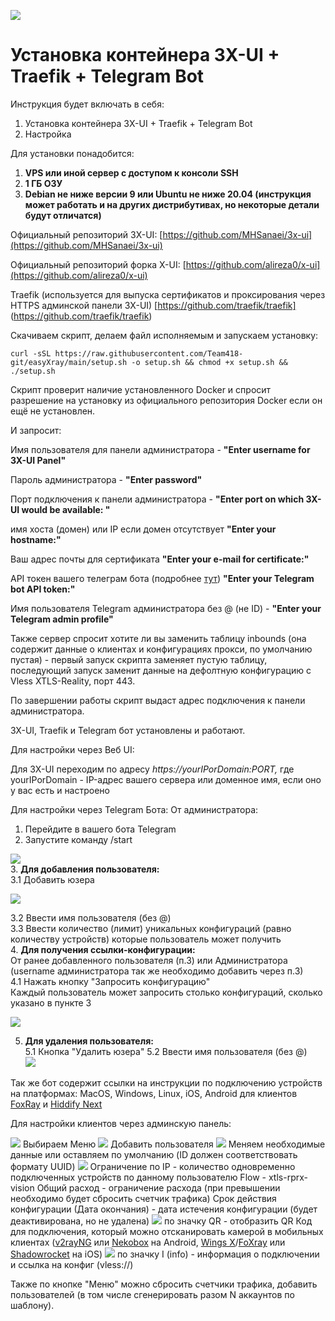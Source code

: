 ![](https://telegra.ph/file/1e82726556d321d84e2b6.png)
# Установка контейнера 3X-UI + Traefik + Telegram Bot
Инструкция будет включать в себя:

1.  Установка контейнера 3X-UI + Traefik + Telegram Bot
2.  Настройка

Для установки понадобится:

1.  **VPS или иной сервер с доступом к консоли SSH**
2.  **1 ГБ ОЗУ**
3.  **Debian не ниже версии 9 или Ubuntu не ниже 20.04 (инструкция может работать и на других дистрибутивах, но некоторые детали будут отличатся)**

Официальный репозиторий 3X-UI: [https://github.com/MHSanaei/3x-ui](https://github.com/MHSanaei/3x-ui)

Официальный репозиторий форка X-UI: [https://github.com/alireza0/x-ui](https://github.com/alireza0/x-ui)

Traefik (используется для выпуска сертификатов и проксирования через HTTPS админской панели 3X-UI) [https://github.com/traefik/traefik] (https://github.com/traefik/traefik)

Скачиваем скрипт, делаем файл исполняемым и запускаем установку:

    curl -sSL https://raw.githubusercontent.com/Team418-git/easyXray/main/setup.sh -o setup.sh && chmod +x setup.sh && ./setup.sh

Скрипт проверит наличие установленного Docker и спросит разрешение на установку из официального репозитория Docker если он ещё не установлен.

И запросит:

Имя пользователя для панели администратора - **"Enter username for 3X-UI Panel"**

Пароль администратора - **"Enter password"**

Порт подключения к панели администратора - **"Enter port on which 3X-UI would be available: "**

имя хоста (домен) или IP если домен отсутствует **"Enter your hostname:"**

Ваш адрес почты для сертификата **"Enter your e-mail for certificate:"**

API токен вашего телеграм бота (подробнее [тут](https://medium.com/geekculture/generate-telegram-token-for-bot-api-d26faf9bf064)) **"Enter your Telegram bot API token:"**

Имя пользователя Telegram администратора без @ (не ID) - **"Enter your Telegram admin profile"**

Также сервер спросит хотите ли вы заменить таблицу inbounds (она содержит данные о клиентах и конфигурациях прокси, по умолчанию пустая) - первый запуск скрипта заменяет пустую таблицу, последующий запуск заменит данные на дефолтную конфигурацию с Vless XTLS-Reality, порт 443.

По завершении работы скрипт выдаст адрес подключения к панели администратора.

3X-UI, Traefik и Telegram бот установлены и работают.

Для настройки через Веб UI:

Для 3X-UI переходим по адресу _https://yourIPorDomain:PORT,_ где yourIPorDomain - IP-адрес вашего сервера или доменное имя, если оно у вас есть и настроено

Для настройки через Telegram Бота:
От администратора:
1. Перейдите в вашего бота Telegram
2. Запустите команду /start

![](https://telegra.ph/file/fb92abe35cc048814a85e.jpg)   
3. **Для добавления пользователя:**   
  3.1 Добавить юзера   

![](https://telegra.ph/file/75c44676a24a1b0a5d59e.jpg)   

  3.2 Ввести имя пользователя (без @)   
  3.3 Ввести количество (лимит) уникальных конфигураций (равно количеству устройств) которые пользователь может получить    
4. **Для получения ссылки-конфигурации:**     
   От ранее добавленного пользователя (п.3) или Администратора (username администратора так же необходимо добавить через п.3)   
  4.1 Нажать кнопку "Запросить конфигурацию"     
  Каждый пользователь может запросить столько конфигураций, сколько указано в пункте 3    

![](https://telegra.ph/file/bf9bd70ec7cf2929d5ddf.jpg)

5. **Для удаления пользователя:**   
  5.1 Кнопка "Удалить юзера"
  5.2 Ввести имя пользователя (без @)    
![](https://telegra.ph/file/c5360e9ea4376b7cb5707.jpg)     

Так же бот содержит ссылки на инструкции по подключению устройств на платформах: MacOS, Windows, Linux, iOS, Android для клиентов [FoxRay](https://apps.apple.com/us/app/foxray/id6448898396) и [Hiddify Next](https://github.com/hiddify/hiddify-next)

Для настройки клиентов через админскую панель:

![](https://telegra.ph/file/7eb8f8013da91cfbfebe0.png)
 Выбираем Меню
![](https://telegra.ph/file/d085c978b3c622d54a875.png)
Добавить пользователя
![](https://telegra.ph/file/d2721d1ed8a72f8398b45.png)
Меняем необходимые данные или оставляем по умолчанию (ID должен соответствовать формату UUID)
![](https://telegra.ph/file/12f1372bb3b3239746968.png)
Ограничение по IP - количество одновременно подключенных устройств по данному пользователю
Flow - xtls-rprx-vision
Общий расход - ограничение расхода (при превышении необходимо будет сбросить счетчик трафика)
Срок действия конфигурации (Дата окончания) - дата истечения конфигурации (будет деактивирована, но не удалена)
![](https://telegra.ph/file/e97259146bedf9ce7394c.png)
по значку QR - отобразить QR Код для подключения, который можно отсканировать камерой в мобильных клиентах ([v2rayNG](https://github.com/2dust/v2rayNG/releases) или [Nekobox](https://github.com/MatsuriDayo/NekoBoxForAndroid/releases) на Android, [Wings X](https://apps.apple.com/us/app/wings-x/id6446119727)/[FoXray](https://apps.apple.com/us/app/foxray/id6448898396) или [Shadowrocket](https://apps.apple.com/us/app/shadowrocket/id932747118) на iOS)
![](https://telegra.ph/file/9120e5869e7e5dd352357.png)
по значку I (info) - информация о подключении и ссылка на конфиг (vless://)

Также по кнопке "Меню" можно сбросить счетчики трафика, добавить пользователей (в том числе сгенерировать разом N аккаунтов по шаблону).

